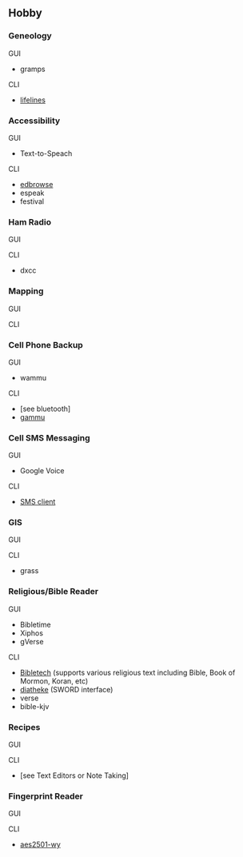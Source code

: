 ## Hobby

### Geneology

GUI

  * gramps

CLI

  * [lifelines](http://lifelines.sourceforge.net/)
  
### Accessibility  

GUI

  * Text-to-Speach

CLI

  * [edbrowse](http://edbrowse.sourceforge.net/)
  * espeak 
  * festival
  
### Ham Radio

GUI

CLI

  * dxcc
  
### Mapping 

GUI

CLI
  
### Cell Phone Backup

GUI

  * wammu

CLI

  * [see bluetooth]
  * [gammu](http://cihar.com/gammu/)
  
### Cell SMS Messaging

GUI
	
  * Google Voice

CLI

  * [SMS client](http://www.smsclient.org/)
  
### GIS

GUI

CLI

  * grass
  
### Religious/Bible Reader

GUI

  * Bibletime
  * Xiphos
  * gVerse

CLI

  * [Bibletech](ftp://sunsite.unc.edu/pub/Linux/apps/religion/) (supports various religious text including Bible, Book of Mormon, Koran, etc)
  * [diatheke](http://www.crosswire.org/sword/diatheke/) (SWORD interface)
  * verse
  * bible-kjv
  
### Recipes 

GUI

CLI

  * [see Text Editors or Note Taking]  

### Fingerprint Reader

GUI

CLI

  * [aes2501-wy](http://freeunix.dyndns.org:8088/site2/acpitool.shtml)
